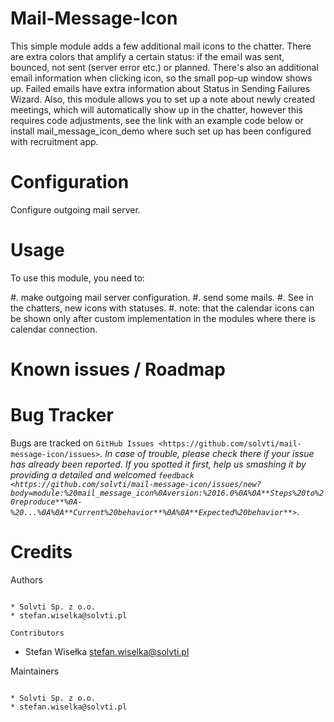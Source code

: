 # Mail-Message-Icon

This simple module adds a few additional mail icons to the chatter. There are extra colors that amplify a certain status: if the email was
sent, bounced, not sent (server error etc.) or planned. There's also an additional email information when clicking icon, so the small pop-up
window shows up. Failed emails have extra information about Status in Sending Failures Wizard. Also, this module allows you to set up a note
about newly created meetings, which will automatically show up in the chatter, however this requires code adjustments, see the link with an
example code below or install mail_message_icon_demo where such set up has been configured with recruitment app.

# Configuration

Configure outgoing mail server.

# Usage

To use this module, you need to:

#. make outgoing mail server configuration. #. send some mails. #. See in the chatters, new icons with statuses. #. note: that the calendar
icons can be shown only after custom implementation in the modules where there is calendar connection.

# Known issues / Roadmap

# Bug Tracker

Bugs are tracked on `GitHub Issues <https://github.com/solvti/mail-message-icon/issues>`_. In case of trouble, please check there if your
issue has already been reported. If you spotted it first, help us smashing it by providing a detailed and welcomed
`feedback <https://github.com/solvti/mail-message-icon/issues/new?body=module:%20mail_message_icon%0Aversion:%2016.0%0A%0A**Steps%20to%20reproduce**%0A-%20...%0A%0A**Current%20behavior**%0A%0A**Expected%20behavior**>`_.

# Credits

Authors

```

* Solvti Sp. z o.o.
* stefan.wiselka@solvti.pl

Contributors
```

- Stefan Wisełka <stefan.wiselka@solvti.pl>

Maintainers

```

* Solvti Sp. z o.o.
* stefan.wiselka@solvti.pl
```
